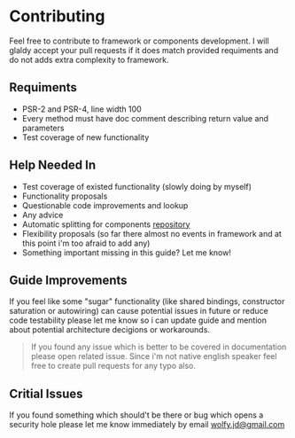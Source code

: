 # Contributing
Feel free to contribute to framework or components development. I will glaldy accept your pull requests if it does match provided requiments and do not adds extra complexity to framework.

## Requiments
* PSR-2 and PSR-4, line width 100
* Every method must have doc comment describing return value and parameters
* Test coverage of new functionality

## Help Needed In
* Test coverage of existed functionality (slowly doing by myself)
* Functionality proposals
* Questionable code improvements and lookup
* Any advice
* Automatic splitting for components [repository](https://github.com/spiral/components)
* Flexibility proposals (so far there almost no events in framework and at this point i'm too afraid to add any)
* Something important missing in this guide? Let me know! 

## Guide Improvements
If you feel like some "sugar" functionality (like shared bindings, constructor saturation or autowiring) can cause potential issues in future or reduce code testability please let me know so i can update guide and mention about potential architecture decigions or workarounds.

> If you found any issue which is better to be covered in documentation please open related issue. Since i'm not native english speaker feel free to create pull requests for any typo also.

## Critial Issues
If you found something which should't be there or bug which opens a security hole please let me know immediately by email wolfy.jd@gmail.com
